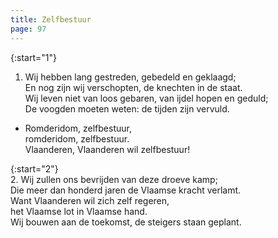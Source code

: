 ```yaml
---
title: Zelfbestuur
page: 97
---  
```


{:start="1"}  
1. Wij hebben lang gestreden, gebedeld en geklaagd;  
En nog zijn wij verschopten, de knechten in de staat.  
Wij leven niet van loos gebaren, van ijdel hopen en geduld;  
De voogden moeten weten: de tijden zijn vervuld.  


- Romderidom, zelfbestuur,  
romderidom, zelfbestuur.  
Vlaanderen, Vlaanderen wil zelfbestuur!  


{:start="2"}  
2. Wij zullen ons bevrijden van deze droeve kamp;  
Die meer dan honderd jaren de Vlaamse kracht verlamt.  
Want Vlaanderen wil zich zelf regeren,  
het Vlaamse lot in Vlaamse hand.  
Wij bouwen aan de toekomst, de steigers staan geplant.  